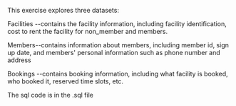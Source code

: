 This exercise explores three datasets:

Facilities --contains the facility information, including facility identification,
cost to rent the facility for non_member and members.

Members--contains information about members, including member id, sign up date, and 
members' personal information such as phone number and address

Bookings --contains booking information, including what facility is booked, who booked it,
reserved time slots, etc.

The sql code is in the .sql file
